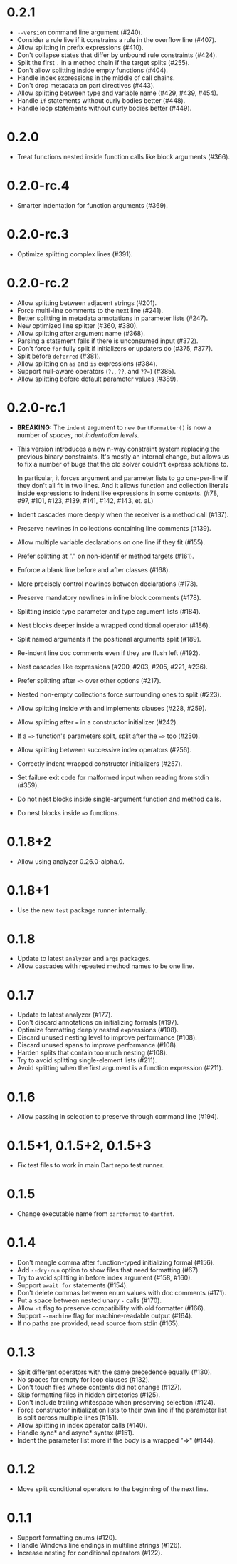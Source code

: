 # 0.2.1

* `--version` command line argument (#240).
* Consider a rule live if it constrains a rule in the overflow line (#407).
* Allow splitting in prefix expressions (#410).
* Don't collapse states that differ by unbound rule constraints (#424).
* Split the first `.` in a method chain if the target splits (#255).
* Don't allow splitting inside empty functions (#404).
* Handle index expressions in the middle of call chains.
* Don't drop metadata on part directives (#443).
* Allow splitting between type and variable name (#429, #439, #454). 
* Handle `if` statements without curly bodies better (#448).
* Handle loop statements without curly bodies better (#449).

# 0.2.0

* Treat functions nested inside function calls like block arguments (#366).

# 0.2.0-rc.4

* Smarter indentation for function arguments (#369).

# 0.2.0-rc.3

* Optimize splitting complex lines (#391).

# 0.2.0-rc.2

* Allow splitting between adjacent strings (#201).
* Force multi-line comments to the next line (#241).
* Better splitting in metadata annotations in parameter lists (#247).
* New optimized line splitter (#360, #380).
* Allow splitting after argument name (#368).
* Parsing a statement fails if there is unconsumed input (#372).
* Don't force `for` fully split if initializers or updaters do (#375, #377).
* Split before `deferred` (#381).
* Allow splitting on `as` and `is` expressions (#384).
* Support null-aware operators (`?.`, `??`, and `??=`) (#385).
* Allow splitting before default parameter values (#389).

# 0.2.0-rc.1

* **BREAKING:** The `indent` argument to `new DartFormatter()` is now a number
  of *spaces*, not *indentation levels*.

* This version introduces a new n-way constraint system replacing the previous
  binary constraints. It's mostly an internal change, but allows us to fix a
  number of bugs that the old solver couldn't express solutions to.

  In particular, it forces argument and parameter lists to go one-per-line if
  they don't all fit in two lines. And it allows function and collection
  literals inside expressions to indent like expressions in some contexts.
  (#78, #97, #101, #123, #139, #141, #142, #143, et. al.)

* Indent cascades more deeply when the receiver is a method call (#137).
* Preserve newlines in collections containing line comments (#139).
* Allow multiple variable declarations on one line if they fit (#155).
* Prefer splitting at "." on non-identifier method targets (#161).
* Enforce a blank line before and after classes (#168).
* More precisely control newlines between declarations (#173).
* Preserve mandatory newlines in inline block comments (#178).
* Splitting inside type parameter and type argument lists (#184).
* Nest blocks deeper inside a wrapped conditional operator (#186).
* Split named arguments if the positional arguments split (#189).
* Re-indent line doc comments even if they are flush left (#192).
* Nest cascades like expressions (#200, #203, #205, #221, #236).
* Prefer splitting after `=>` over other options (#217).
* Nested non-empty collections force surrounding ones to split (#223).
* Allow splitting inside with and implements clauses (#228, #259).
* Allow splitting after `=` in a constructor initializer (#242).
* If a `=>` function's parameters split, split after the `=>` too (#250).
* Allow splitting between successive index operators (#256).
* Correctly indent wrapped constructor initializers (#257).
* Set failure exit code for malformed input when reading from stdin (#359).
* Do not nest blocks inside single-argument function and method calls.
* Do nest blocks inside `=>` functions.

# 0.1.8+2

* Allow using analyzer 0.26.0-alpha.0.

# 0.1.8+1

* Use the new `test` package runner internally.

# 0.1.8

* Update to latest `analyzer` and `args` packages.
* Allow cascades with repeated method names to be one line.

# 0.1.7

* Update to latest analyzer (#177).
* Don't discard annotations on initializing formals (#197).
* Optimize formatting deeply nested expressions (#108).
* Discard unused nesting level to improve performance (#108).
* Discard unused spans to improve performance (#108).
* Harden splits that contain too much nesting (#108).
* Try to avoid splitting single-element lists (#211).
* Avoid splitting when the first argument is a function expression (#211).

# 0.1.6

* Allow passing in selection to preserve through command line (#194).

# 0.1.5+1, 0.1.5+2, 0.1.5+3

* Fix test files to work in main Dart repo test runner.

# 0.1.5

* Change executable name from `dartformat` to `dartfmt`.

# 0.1.4

* Don't mangle comma after function-typed initializing formal (#156).
* Add `--dry-run` option to show files that need formatting (#67).
* Try to avoid splitting in before index argument (#158, #160).
* Support `await for` statements (#154).
* Don't delete commas between enum values with doc comments (#171).
* Put a space between nested unary `-` calls (#170).
* Allow `-t` flag to preserve compatibility with old formatter (#166).
* Support `--machine` flag for machine-readable output (#164).
* If no paths are provided, read source from stdin (#165).

# 0.1.3

* Split different operators with the same precedence equally (#130).
* No spaces for empty for loop clauses (#132).
* Don't touch files whose contents did not change (#127).
* Skip formatting files in hidden directories (#125).
* Don't include trailing whitespace when preserving selection (#124).
* Force constructor initialization lists to their own line if the parameter
  list is split across multiple lines (#151).
* Allow splitting in index operator calls (#140).
* Handle sync* and async* syntax (#151).
* Indent the parameter list more if the body is a wrapped "=>" (#144).

# 0.1.2

* Move split conditional operators to the beginning of the next line.

# 0.1.1

* Support formatting enums (#120).
* Handle Windows line endings in multiline strings (#126).
* Increase nesting for conditional operators (#122).
